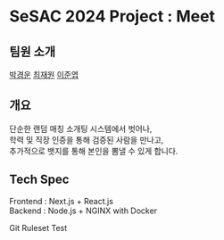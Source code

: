 # SeSAC 2024 Project : Meet

## 팀원 소개

[박경운](https://github.com/kyeoungwoon)
[최재원](https://github.com/JayOneC_)
[이준엽](https://github.com/jy0830)

## 개요

단순한 랜덤 매칭 소개팅 시스템에서 벗어나,  
학력 및 직장 인증을 통해 검증된 사람을 만나고,  
추가적으로 뱃지를 통해 본인을 뽐낼 수 있게 합니다.

## Tech Spec

Frontend : Next.js + React.js  
Backend : Node.js + NGINX with Docker

Git Ruleset Test
